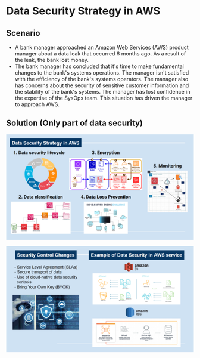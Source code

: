 # Data Security Strategy in AWS
## Scenario
* A bank manager approached an Amazon Web Services (AWS) product manager about a data leak that occurred 6 months ago. As a result of the leak, the bank lost money.
* The bank manager has concluded that it's time to make fundamental changes to the bank's systems operations. The manager isn't satisfied with the efficiency of the bank's systems operators. The manager also has concerns about the security of sensitive customer information and the stability of the bank's systems. The manager has lost confidence in the expertise of the SysOps team. This situation has driven the manager to approach AWS.
## Solution (Only part of data security)
![image](https://github.com/getnkit/AWS-re-Start-Project/blob/29514651e58f66a0f9af4e3361988f08846d24fb/My%20Projects/%5BSolution%5D%20Data%20Security%20Strategy%20in%20AWS/images/Slide%20P.1.png)

![image](https://github.com/getnkit/AWS-re-Start-Project/blob/a80fa7ad90648b97bc7692b5a39f1fdb5e00428a/My%20Projects/%5BSolution%5D%20Data%20Security%20Strategy%20in%20AWS/images/Slide%20P.2.png)
